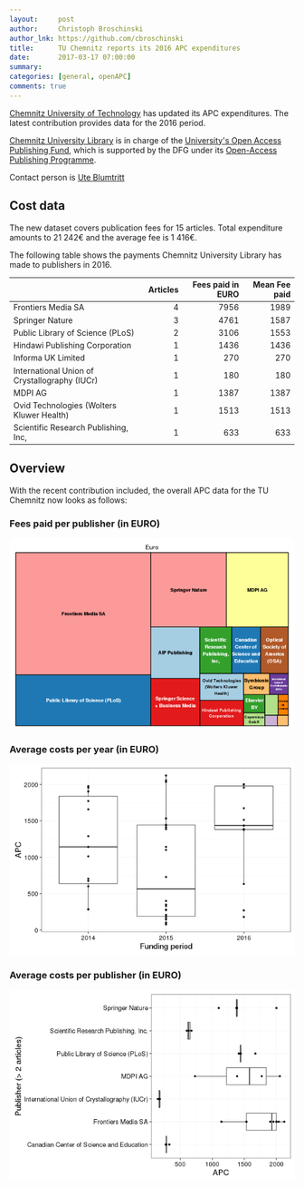 ```yaml
---
layout:     post
author:     Christoph Broschinski
author_lnk: https://github.com/cbroschinski
title:      TU Chemnitz reports its 2016 APC expenditures
date:       2017-03-17 07:00:00
summary:    
categories: [general, openAPC]
comments: true
---
```




[Chemnitz University of Technology](https://www.tu-chemnitz.de/) has updated its APC expenditures. The latest contribution provides data for the 2016 period.

[Chemnitz University Library](https://www.tu-chemnitz.de/ub/index.html.en) is in charge of the [University's Open Access Publishing Fund](https://www.tu-chemnitz.de/ub/publizieren/openaccess/index.html.en), which is supported by the DFG under its [Open-Access Publishing Programme](http://www.dfg.de/en/research_funding/programmes/infrastructure/lis/funding_opportunities/open_access/).

Contact person is [Ute Blumtritt](mailto:ute.blumtritt@bibliothek.tu-chemnitz.de)

## Cost data



The new dataset covers publication fees for 15 articles. Total expenditure amounts to 21 242€ and the average fee is 1 416€.

The following table shows the payments Chemnitz University Library has made to publishers in 2016.


|                                              | Articles| Fees paid in EURO| Mean Fee paid|
|:---------------------------------------------|--------:|-----------------:|-------------:|
|Frontiers Media SA                            |        4|              7956|          1989|
|Springer Nature                               |        3|              4761|          1587|
|Public Library of Science (PLoS)              |        2|              3106|          1553|
|Hindawi Publishing Corporation                |        1|              1436|          1436|
|Informa UK Limited                            |        1|               270|           270|
|International Union of Crystallography (IUCr) |        1|               180|           180|
|MDPI AG                                       |        1|              1387|          1387|
|Ovid Technologies (Wolters Kluwer Health)     |        1|              1513|          1513|
|Scientific Research Publishing, Inc,          |        1|               633|           633|

## Overview

With the recent contribution included, the overall APC data for the TU Chemnitz now looks as follows:

### Fees paid per publisher (in EURO)

![plot of chunk tree_chemnitz_2017_03_17_full](/figure/tree_chemnitz_2017_03_17_full-1.png)

###  Average costs per year (in EURO)

![plot of chunk box_chemnitz_2017_03_17_year_full](/figure/box_chemnitz_2017_03_17_year_full-1.png)

###  Average costs per publisher (in EURO)

![plot of chunk box_chemnitz_2017_03_17_publisher_full](/figure/box_chemnitz_2017_03_17_publisher_full-1.png)
